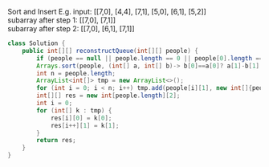 Sort and Insert E.g.
input: [[7,0], [4,4], [7,1], [5,0], [6,1], [5,2]]  
subarray after step 1: [[7,0], [7,1]]  
subarray after step 2: [[7,0], [6,1], [7,1]]  
```java
class Solution {
    public int[][] reconstructQueue(int[][] people) {
        if (people == null || people.length == 0 || people[0].length == 0) return new int[0][0];
        Arrays.sort(people, (int[] a, int[] b)-> b[0]==a[0]? a[1]-b[1] : b[0]-a[0]);
        int n = people.length;
        ArrayList<int[]> tmp = new ArrayList<>();
        for (int i = 0; i < n; i++) tmp.add(people[i][1], new int[]{people[i][0], people[i][1]});
        int[][] res = new int[people.length][2];
        int i = 0;
        for (int[] k : tmp) {
            res[i][0] = k[0];
            res[i++][1] = k[1];
        }
        return res;
    }
}
```

